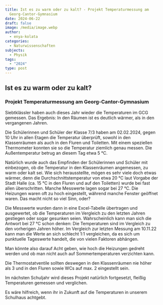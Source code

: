 ```yaml
---
title: Ist es zu warm oder zu kalt? - Projekt Temperaturmessung am
  Georg-Cantor-Gymnasium
date: 2024-06-22
draft: false
image: /media/image.webp
author:
  - enya-kolata
categories:
  - Naturwissenschaften
subjects:
  - Physik
tags:
  - "2024"
type: post
---
```

## Ist es zu warm oder zu kalt?

### Projekt Temperaturmessung am Georg-Cantor-Gymnasium

Siebtklässler haben auch dieses Jahr wieder die Temperaturen im GCG gemessen. Das Ergebnis: In den Räumen ist es deutlich wärmer, als in den vergangenen Jahren. 

Die Schülerinnen und Schüler der Klasse 7/3 haben am 02.02.2024, gegen 10 Uhr in allen Etagen die Temperatur überprüft, sowohl in den Klassenräumen als auch in den Fluren und Toiletten. Mit einem speziellen Thermometer konnten sie so die Temperatur ziemlich genau messen. Die Außentemperatur betrug an diesem Tag etwa 5 °C.

Natürlich wurde auch das Empfinden der Schülerinnen und Schüler mit einbezogen, ob die Temperatur in den Klassenräumen angemessen, zu warm oder kalt sei. Wie sich herausstellte, mögen es sehr viele doch etwas wärmer, denn die Durchschnittstemperatur von etwa 20 °C laut Vorgabe der Stadt Halle (ca. 15 °C in den Fluren und auf den Toiletten) wurde bei fast allen überschritten. Manche Messwerte lagen sogar bei 27 °C. Die Heizungen waren oft zu hoch eingestellt, während manche Fenster geöffnet waren. Das macht nicht so viel Sinn, oder? 

Die Messwerte wurden dann in eine Excel-Tabelle übertragen und ausgewertet, ob die Temperaturen im Vergleich zu den letzten Jahren gestiegen oder sogar gesunken seien. Wahrscheinlich kann man sich die Antwort bei 27 °C schon denken: Die Temperaturen sind im Vergleich zu den vorherigen Jahren höher. Im Vergleich zur letzten Messung am 10.11.22 kann man die Werte an sich schlecht 1:1 vergleichen, da es sich um punktuelle Tageswerte handelt, die von vielen Faktoren abhängen. 

Man könnte also darauf Acht geben, wie hoch die Heizungen gedreht werden und ob man nicht auch auf Sommertemperaturen verzichten kann.

Die Thermostatventile sollten deswegen in den Klassenräumen nie höher als 3 und in den Fluren sowie WCs auf max. 2 eingestellt sein.

Im nächsten Schuljahr wird dieses Projekt natürlich fortgesetzt, fleißig Temperaturen gemessen und verglichen.

Es wäre hilfreich, wenn ihr in Zukunft auf die Temperaturen in unserem Schulhaus achtgebt. 
